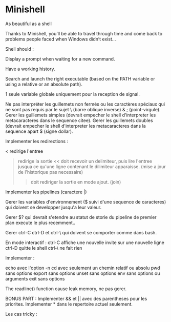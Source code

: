 # Minishell
As beautiful as a shell

Thanks to Minishell, you’ll be able to travel through time and come back to problems
people faced when Windows didn’t exist...

Shell should :

Display a prompt when waiting for a new command.

Have a working history.

Search and launch the right executable (based on the PATH variable or using a relative or an absolute path).

1 seule variable globale uniquement pour la reception de signal.

Ne pas interpréter les guillemets non fermés ou les caractères spéciaux qui ne sont pas requis par le sujet  \ (barre oblique inverse) & ; (point-virgule).
Gerer les guillemets simples (devrait empecher le shell d'interpreter les metacaracteres dans le sequence citee).
Gerer les guillemets doubles (devrait empecher le shell d'interpreter les metacaracteres dans la sequence apart $ (signe dollar).

Implementer les redirections :

< redirige l'entree
> redirige la sortie
<< doit recevoir un delimiteur, puis lire l'entree jusqua ce qu'une ligne contenant le dilimiteur apparaisse. (mise a jour de l'historique pas necessaire)
>> doit rediriger la sortie en mode ajout. (join)

Implementer les pipelines (caractere |)

Gerer les variables d'environnement ($ suivi d'une sequence de caracteres) qui doivent se developper jusqu'a leur valeur.

Gerer $? qui devrait s'etendre au statut de storie du pipeline de premier plan execute le plus recemment..

Gerer ctrl-C ctrl-D et ctrl-\ qui doivent se comporter comme dans bash.

En mode interactif :
ctrl-C affiche une nouvelle invite sur une nouvelle ligne
ctrl-D quitte le shell
ctrl-\ ne fait rien

Implementer :

echo avec l'option -n
cd avec seulement un chemin relatif ou absolu
pwd sans options
export sans options
unset sans options
env sans options ou arguments
exit sans options

The readline() function cause leak memory, ne pas gerer.

BONUS PART :
Implementer && et || avec des parentheses pour les priorites.
Implementer * dans le repertoire actuel seulement.





Les cas tricky :


